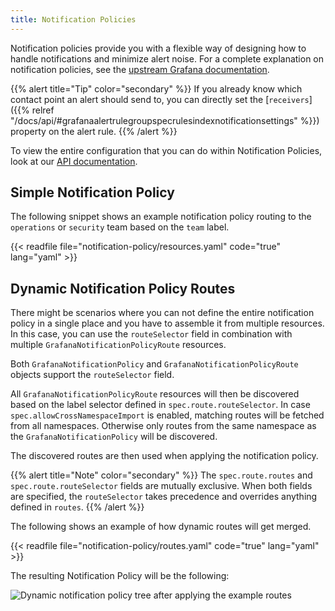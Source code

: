 ```yaml
---
title: Notification Policies
---
```


Notification policies provide you with a flexible way of designing how to handle notifications and minimize alert noise.
For a complete explanation on notification policies, see the [upstream Grafana documentation](https://grafana.com/docs/grafana/latest/alerting/fundamentals/notifications/notification-policies/).

{{% alert title="Tip" color="secondary" %}}
If you already know which contact point an alert should send to, you can directly set the [`receivers`]({{% relref "/docs/api/#grafanaalertrulegroupspecrulesindexnotificationsettings" %}}) property on the alert rule.
{{% /alert %}}

To view the entire configuration that you can do within Notification Policies, look at our [API documentation](/docs/api/#grafananotificationpolicyspec).

## Simple Notification Policy

The following snippet shows an example notification policy routing to the `operations` or `security` team based on the `team` label.

{{< readfile file="notification-policy/resources.yaml" code="true" lang="yaml" >}}

## Dynamic Notification Policy Routes

There might be scenarios where you can not define the entire notification policy in a single place and you have to assemble it from multiple resources.
In this case, you can use the `routeSelector` field in combination with multiple `GrafanaNotificationPolicyRoute` resources.

Both `GrafanaNotificationPolicy` and `GrafanaNotificationPolicyRoute` objects support the `routeSelector` field.

All `GrafanaNotificationPolicyRoute` resources will then be discovered based on the label selector defined in `spec.route.routeSelector`.
In case `spec.allowCrossNamespaceImport` is enabled, matching routes will be fetched from all namespaces.
Otherwise only routes from the same namespace as the `GrafanaNotificationPolicy` will be discovered.

The discovered routes are then used when applying the notification policy.

{{% alert title="Note" color="secondary" %}}
The `spec.route.routes` and `spec.route.routeSelector` fields are mutually exclusive.
When both fields are specified, the `routeSelector` takes precedence and overrides anything defined in `routes`.
{{% /alert %}}

The following shows an example of how dynamic routes will get merged.

{{< readfile file="notification-policy/routes.yaml" code="true" lang="yaml" >}}

The resulting Notification Policy will be the following:

![Dynamic notification policy tree after applying the example routes](../dynamic-notification-policy.png)
